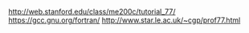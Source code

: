 http://web.stanford.edu/class/me200c/tutorial_77/
https://gcc.gnu.org/fortran/
http://www.star.le.ac.uk/~cgp/prof77.html
